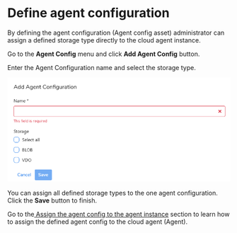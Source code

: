 # Define agent configuration

By defining the agent configuration (Agent config asset) administrator can assign a defined storage type directly to the cloud agent instance.&#x20;

Go to the **Agent Config** menu and click **Add Agent Config** button.

Enter the Agent Configuration name and select the storage type.

![](<../../../.gitbook/assets/image (58).png>)

You can assign all defined storage types to the one agent configuration. Click the **Save** button to finish.

Go to the[ Assign the agent config to the agent instance](https://storware.gitbook.io/kodo-for-cloud-office365/deployment/initial-configuration/agent-configuration/assign-the-agent-config-to-the-agent-instance) section to learn how to assign the defined agent config to the cloud agent (Agent).
